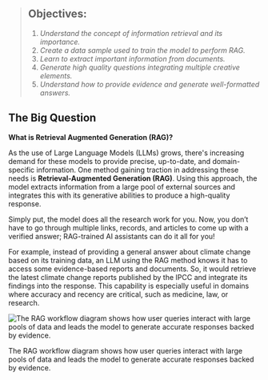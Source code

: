 > ## Objectives:
> 1) *Understand the concept of information retrieval and its importance.*
> 2) *Create a data sample used to train the model to perform RAG.*
> 3) *Learn to extract important information from documents.*
> 4) *Generate high quality questions integrating multiple creative elements.*
> 5) *Understand how to provide evidence and generate well-formatted answers.*

## The Big Question

**What is Retrieval Augmented Generation (RAG)?**

As the use of Large Language Models (LLMs) grows, there's increasing demand for these models to provide precise, up-to-date, and domain-specific information. One method gaining traction in addressing these needs is **Retrieval-Augmented Generation (RAG)**. Using this approach, the model extracts information from a large pool of external sources and integrates this with its generative abilities to produce a high-quality response.

Simply put, the model does all the research work for you. Now, you don’t have to go through multiple links, records, and articles to come up with a verified answer; RAG-trained AI assistants can do it all for you!

For example, instead of providing a general answer about climate change based on its training data, an LLM using the RAG method knows it has to access some evidence-based reports and documents. So, it would retrieve the latest climate change reports published by the IPCC and integrate its findings into the response. This capability is especially useful in domains where accuracy and recency are critical, such as medicine, law, or research.

![The RAG workflow diagram shows how user queries interact with large pools of data and leads the model to generate accurate responses backed by evidence.](https://drive.google.com/file/d/1CVH0hhKAMSyTTldCPAW6yh0sqIT-ZEyA/view?usp=drive_link)

The RAG workflow diagram shows how user queries interact with large pools of data and leads the model to generate accurate responses backed by evidence.